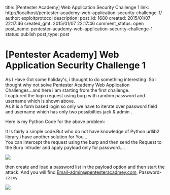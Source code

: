 title: [Pentester Academy] Web Application Security Challenge 1
link: http://localhost/pentester-academy-web-application-security-challenge-1/
author: exploitprotocol
description: 
post_id: 1680
created: 2015/01/07 22:17:46
created_gmt: 2015/01/07 22:17:46
comment_status: open
post_name: pentester-academy-web-application-security-challenge-1
status: publish
post_type: post

# [Pentester Academy] Web Application Security Challenge 1

As I Have Got some holiday's, i thought to do something interesting .So i thought why not solve Pentester Academy Web Application Challenges...and here i'am starting from the first challenge.  
I captured the login request using burp with random password and username which is shown above.  
As it is a form based login so only we have to iterate over password field and username which has only two possibilties jack & admin .  
  
Here is my Python Code for the above problem:  
  
It Is fairly a simple code.But who do not have knowledge of Python urllib2 library,i have another solution for You ...  
You can intercept the request using the burp and then send the Request to the Burp Intruder and apply payload only for password....  


![](https://1.bp.blogspot.com/-hDjxan8GDo0/UnFEjlaMjFI/AAAAAAAAAB0/8STmsCSKnt4/s1600/burpintruder.PNG)

  


then create and load a password list in the payload option and then start the attack. And you will find Email-admin@pentesteracadmey.com, Password-zzzxy 

![](https://1.bp.blogspot.com/-_xFGLziNDno/UnE_8lX7YXI/AAAAAAAAABo/27_ZtjSWsc0/s1600/challenge1.PNG)